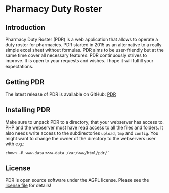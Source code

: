 # Pharmacy Duty Roster
## Introduction
Pharmacy Duty Roster (PDR) is a web application that allows to operate a duty roster for pharmacies.
PDR started in 2015 as an alternative to a really simple excel sheet without formulas.
PDR aims to be user-friendly but at the same time cover all necessary features.
PDR continuously strives to improve. It is open to your requests and wishes.
I hope it will fulfill your expectations.

## Getting PDR
The latest release of PDR is available on GitHub:
[PDR](https://github.com/MaMaKow/dienstplan-apotheke/releases/latest)

## Installing PDR
Make sure to unpack PDR to a directory, that your webserver has access to.
PHP and the webserver must have read access to all the files and folders.
It also needs write access to the subdirectories `upload`, `tmp` and `config`.
You might want to change the owner of the directory to the webservers user with e.g.:
```
chown -R www-data:www-data /var/www/html/pdr/`
```

## License
PDR is open source software under the AGPL license.
Please see the [license file](LICENSE.md) for details!
